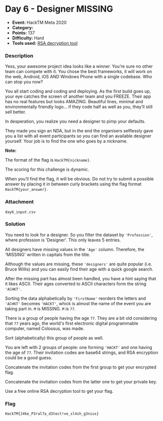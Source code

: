 # Day 6 - Designer MISSING

* **Event:** HackTM Meta 2020
* **Category:** 
* **Points:** 137
* **Difficulty:** Hard
* **Tools used:** [RSA decryption tool](https://www.devglan.com/online-tools/rsa-encryption-decryption)

### Description

Yess, your awesome project idea looks like a winner. You’re sure no other team can compete with it. You chose the best frameworks, it will work on the web, Android, iOS AND Windows Phone with a single codebase. Who can stop you now?

You all start coding and coding and deploying. As the first build goes up, your eye catches the screen of another team and you FREEZE. Their app has no real features but looks AMAZING. Beautiful lines, minimal and environmentally friendly logo... if they code half as well as you, they’ll still sell better.

In desperation, you realize you need a designer to pimp your defaults.

They made you sign an NDA, but in the end the organisers selflessly gave you a list with all event participants so you can find an available designer yourself. Your job is to find the one who goes by a nickname.

**Note:**

The format of the flag is `HackTM{nickname}`.

The scoring for this challenge is dynamic.

When you’ll find the flag, it will be obvious. Do not try to submit a possible answer by placing it in between curly brackets using the flag format `HackTM{your_answer}`.

### Attachment

`day6_input.csv`

### Solution

You need to look for a designer. So you filter the dataset by `'Profession'`, where profession is 'Designer'. This only leaves 5 entries.  

All designers have missing values in the `'Age'` column. Therefore, the 'MISSING' written in capitals from the title.  

Although the values are missing, these `'designers'` are quite popular (i.e. Bruce Willis) and you can easily find their age with a quick google search.  
 
After the missing part has almost been handled, you have a hint saying that it likes ASCII. Their ages converted to ASCII characters form the string `'ACHKT'`.  

Sorting the data alphabetically by `'FirstName'` reorders the letters and `'ACHKT'` becomes `'HACKT'`, whick is almost the name of the event you are taking part in. `M` is MISSING. `M` is `77`.  

There is a group of people having the age `77`. They are a bit old considering that `77` years ago, the world's first electronic digital programmable computer, named Colossus, was made.  

Sort (alphabetically) this group of people as well.  

You are left with 2 groups of people: one forming `'HACKT'` and one having the age of `77`. Their invitation codes are base64 strings, and RSA encryption could be a good guess.  
 
Concatenate the invitation codes from the first group to get your encrypted flag.  

Concatenate the invitation codes from the latter one to get your private key.  

Use a free online RSA decryption tool to get your flag.

### Flag
 
`HackTM{J4ke_P3ral7a_d3tect!ve_sl4sh_g3nius}`
 